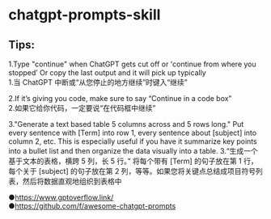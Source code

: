 # chatgpt-prompts-skill

## Tips:  

1.Type "continue" when ChatGPT gets cut off or 'continue from where you stopped’
Or copy the last output and it will pick up typically  
1.当 ChatGPT 中断或“从您停止的地方继续”时键入“继续” 

2.If it’s giving you code, make sure to say “Continue in a code box”  
2.如果它给你代码，一定要说“在代码框中继续”  

3."Generate a text based table 5 columns across and 5 rows long." Put every sentence with [Term] into row 1, every sentence about [subject] into column 2, etc. This is especially useful if you have it summarize key points into a bullet list and then organize the data visually into a table.
3.“生成一个基于文本的表格，横跨 5 列，长 5 行。” 将每个带有 [Term] 的句子放在第 1 行，每个关于 [subject] 的句子放在第 2 列，等等。如果您将关键点总结成项目符号列表，然后将数据直观地组织到表格中
 



●https://www.gptoverflow.link/  
●https://github.com/f/awesome-chatgpt-prompts
